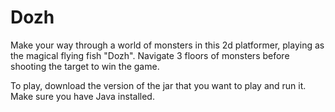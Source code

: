 # Dozh

Make your way through a world of monsters in this 2d platformer, playing as the magical flying fish "Dozh". Navigate 3 floors of monsters before shooting the target to win the game.

To play, download the version of the jar that you want to play and run it. Make sure you have Java installed.
